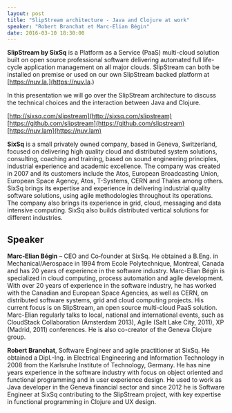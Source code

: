 ```yaml
---
layout: post
title: "SlipStream architecture - Java and Clojure at work"
speaker: "Robert Branchat et Marc-Elian Bégin"
date: 2016-03-10 18:30:00
---
```


__SlipStream by SixSq__ is a Platform as a Service (PaaS) multi-cloud solution
built on open source professional software delivering automated full
life-cycle application management on all major clouds. SlipStream can both be
installed on premise or used on our own SlipStream backed platform at
[https://nuv.la.](https://nuv.la.)

In this presentation we will go over the SlipStream architecture to discuss
the technical choices and the interaction between Java and Clojure.

[http://sixsq.com/slipstream](http://sixsq.com/slipstream)  
[https://github.com/slipstream](https://github.com/slipstream)  
[https://nuv.lam](https://nuv.lam)

__SixSq__ is a small privately owned company, based in Geneva, Switzerland,
focused on delivering high quality cloud and distributed system solutions,
consulting, coaching and training, based on sound engineering principles,
industrial experience and academic excellence. The company was created in 2007
and its customers include the Atos, European Broadcasting Union, European
Space Agency, Atos, T-Systems, CERN and Thales among others.
SixSq brings its expertise and experience in delivering industrial quality
software solutions, using agile methodologies throughout its operations. The
company also brings its experience in grid, cloud, messaging and data
intensive computing. SixSq also builds distributed vertical solutions for
different industries.

Speaker
-------

__Marc‐Elian Bégin__ – CEO and Co‐founder at SixSq. He obtained a B.Eng. in
Mechanical/Aerospace in 1994 from Ecole Polytechnique, Montreal, Canada and
has 20 years of experience in the software industry. Marc-Elian Bégin is
specialized in cloud computing, process automation and agile development. With
over 20 years of experience in the software industry, he has worked with the
Canadian and European Space Agencies, as well as CERN, on distributed software
systems, grid and cloud computing projects. His current focus is on
SlipStream, an open source multi-cloud PaaS solution. Marc-Elian regularly
talks to local, national and international events, such as CloudStack
Collaboration (Amsterdam 2013), Agile (Salt Lake City, 2011), XP (Madrid,
2011) conferences. He is also co-creator of the Geneva Clojure group.

__Robert Branchat__, Software Engineer and agile practitioner at SixSq. He
obtained a Dipl.-Ing. in Electrical Engineering and Information Technology in
2008 from the Karlsruhe Institute of Technology, Germany. He has nine years
experience in the software industry with focus on object oriented and
functional programming and in user experience design. He used to work as Java
developer in the Geneva financial sector and since 2012 he is Software
Engineer at SixSq contributing to the SlipStream project, with key expertise
in functional programming in Clojure and UX design.
